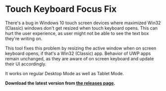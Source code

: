 # Touch Keyboard Focus Fix

There's a bug in Windows 10 touch screen devices where maximized Win32 (Classic) windows don't get resized when touch keyboard opens. This can hurt the user experience, as user might not be able to see the text box they're writing on.

This tool fixes this problem by resizing the active window when on screen keyboard opens, if that's a Win32 (Classic) app. Behavior of UWP apps remain unchanged, as they are aware of on screen keyboard and update their UI accordingly.

It works on regular Desktop Mode as well as Tablet Mode.

**Download the latest version from [the releases page](https://github.com/MahdiGhiasi/Windows10TouchKeyboardFocusFix/releases).**
